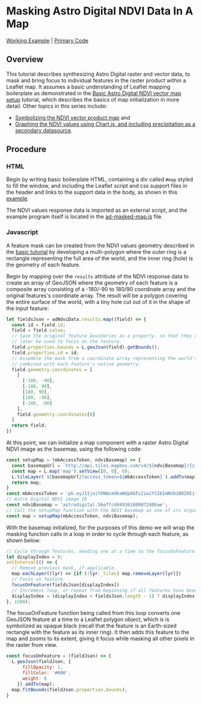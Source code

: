 # Masking Astro Digital NDVI Data In A Map
[Working Example](https://rawgit.com/AstroDigital/example-field-mask/master/example/index.html) | [Primary Code](https://github.com/AstroDigital/example-field-mask/blob/master/example/ad-masked-map.js)

## Overview
This tutorial describes synthesizing Astro Digital raster and vector data, to mask and bring focus to individual features in the raster product within a Leaflet map. It assumes a basic understanding of Leaflet mapping boilerplate as demonstrated in the [Basic Astro Digital NDVI vector map setup](https://github.com/AstroDigital/example-ndvi-vector) tutorial, which describes the basics of map initialization in more detail. Other topics in this series include:
- [Symbolizing the NDVI vector product map](https://github.com/AstroDigital/example-ndvi-vector-symbology) and
- [Graphing the NDVI values using Chart.js, and including precipitation as a secondary datasource](https://github.com/AstroDigital/example-ndvi-chart-plus).

## Procedure
### HTML
Begin by writing basic boilerplate HTML, containing a div called `#map` styled to fill the window, and including the Leaflet script and css support files in the header and links to the support data in the body, as shown in this [example](https://github.com/AstroDigital/example-field-mask/blob/master/example/index.html).

The NDVI values response data is imported as an external script, and the example program itself is located in the [ad-masked-map.js](https://github.com/AstroDigital/example-field-mask/blob/master/example/ad-masked-map.js) file.

### Javascript
A feature mask can be created from the NDVI values geometry described in the [basic tutorial](https://github.com/AstroDigital/example-ndvi-vector) by developing a multi-polygon where the outer ring is a rectangle representing the full area of the world, and the inner ring (hole) is the geometry of each feature.

Begin by mapping over the `results` attribute of the NDVI response data to create an array of GeoJSON where the geometry of each feature is a composite array consisting of a -180/-90 to 180/90 coordinate array and the original features's coordinate array. The result will be a polygon covering the entire surface of the world, with a tiny hole cut out of it in the shape of the input feature:
```js
let fieldsJson = adNdviData.results.map((field) => {
  const id = field.id;
  field = field.value;
  // Save the original feature boundaries as a property, so that they can
  // later be used to focus on the feature.
  field.properties.bounds = L.geoJson(field).getBounds();
  field.properties.id = id;
  // Assemble the mask from a coordinate array representing the world's area
  // combined with each feature's native geometry.
  field.geometry.coordinates = [
    [
      [-180, -90],
      [-180, 90],
      [180, 90],
      [180, -90],
      [-180, -90]
    ],
    field.geometry.coordinates[0]
  ]
  return field;
})
```
At this point, we can initialize a map component with a raster Astro Digital NDVI image as the basemap, using the following code:
```js
const setupMap = (mbAccessToken, ndviBasemap) => {
  const basemapUrl = `http://api.tiles.mapbox.com/v4/${ndviBasemap}/{z}/{x}/{y}.png`;
  const map = L.map('map').setView([0, 0], 0);
  L.tileLayer(`${basemapUrl}?access_token=${mbAccessToken}`).addTo(map);
  return map;
}
const mbAccessToken = 'pk.eyJ1IjoiYXN0cm9kaWdpdGFsIiwiYSI6ImNVb1B0ZkEifQ.IrJoULY2VMSBNFqHLrFYew';
// Astro Digital NDVI image ID
const ndviBasemap = 'astrodigital.56effcd44936180007240bae';
// Call the setupMap function with the NDVI basemap as one of its arguments.
const map = setupMap(mbAccessToken, ndviBasemap);
```
With the basemap initialized, for the purposes of this demo we will wrap the masking function calls in a loop in order to cycle through each feature, as shown below:
```js
// Cycle through features, sending one at a time to the focusOnFeature function.
let displayIndex = 0;
setInterval(() => {
  // Remove previous mask, if applicable.
  map.eachLayer((lyr) => {if (!lyr._tiles) map.removeLayer(lyr)})
  // Focus on feature.
  focusOnFeature(fieldsJson[displayIndex])
  // Increment loop, or repeat from beginning if all features have been cycled through.
  displayIndex = (displayIndex < fieldsJson.length - 1) ? displayIndex + 1 : 0;
}, 1500);
```
The focusOnFeature function being called from this loop converts one GeoJSON feature at a time to a Leaflet polygon object, which is is symbolized as opaque black (recall that the feature is an Earth-sized rectangle with the feature as its inner ring). It then adds this feature to the map and zooms to its extent, giving it focus while masking all other pixels in the raster from view.
```js
const focusOnFeature = (fieldJson) => {
  L.geoJson(fieldJson, {
      fillOpacity: 1,
      fillColor: '#000',
      weight: 0
    }).addTo(map);
  map.fitBounds(fieldJson.properties.bounds);
}
```
